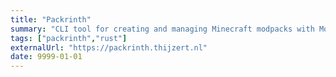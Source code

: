 ```yaml
---
title: "Packrinth"
summary: "CLI tool for creating and managing Minecraft modpacks with Modrinth projects. The main features are being able to automatically update mods in a modpack and separate a modpack in branches."
tags: ["packrinth","rust"]
externalUrl: "https://packrinth.thijzert.nl"
date: 9999-01-01
---
```


